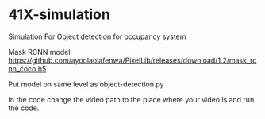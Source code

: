 # 41X-simulation
Simulation For Object detection for occupancy system


Mask RCNN model: https://github.com/ayoolaolafenwa/PixelLib/releases/download/1.2/mask_rcnn_coco.h5

Put model on same level as object-detection.py

In the code change the video path to the place where your video is and run the code.
